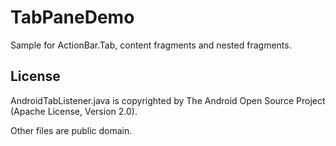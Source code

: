TabPaneDemo
===========

Sample for ActionBar.Tab, content fragments and nested fragments.

License
-------

AndroidTabListener.java is copyrighted by The Android Open Source
Project (Apache License, Version 2.0).

Other files are public domain.
